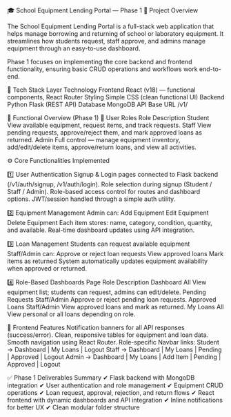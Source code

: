 🎓 School Equipment Lending Portal — Phase 1
📘 Project Overview

The School Equipment Lending Portal is a full-stack web application that helps manage borrowing and returning of school or laboratory equipment.
It streamlines how students request, staff approve, and admins manage equipment through an easy-to-use dashboard.

Phase 1 focuses on implementing the core backend and frontend functionality, ensuring basic CRUD operations and workflows work end-to-end.

🧩 Tech Stack
Layer	Technology
Frontend	React (v18) — functional components, React Router
Styling	Simple CSS (clean functional UI)
Backend	Python Flask (REST API)
Database	MongoDB
API Base URL	/v1/

🧠 Functional Overview (Phase 1)
👥 User Roles
Role	Description
Student	View available equipment, request items, and track requests.
Staff	View pending requests, approve/reject them, and mark approved loans as returned.
Admin	Full control — manage equipment inventory, add/edit/delete items, approve/return loans, and view all activities.

⚙️ Core Functionalities Implemented

1️⃣ User Authentication
Signup & Login pages connected to Flask backend (/v1/auth/signup, /v1/auth/login).
Role selection during signup (Student / Staff / Admin).
Role-based access control for routes and dashboard options.
JWT/session handled through a simple auth utility.

2️⃣ Equipment Management
Admin can:
Add Equipment
Edit Equipment
Delete Equipment
Each item stores: name, category, condition, quantity, and available.
Real-time dashboard updates using API integration.

3️⃣ Loan Management
Students can request available equipment
Staff/Admin can:
Approve or reject loan requests
View approved loans
Mark items as returned
System automatically updates equipment availability when approved or returned.

4️⃣ Role-Based Dashboards
Page	Role	Description
Dashboard	All	View equipment list; students can request, admins can edit/delete.
Pending Requests	Staff/Admin	Approve or reject pending loan requests.
Approved Loans	Staff/Admin	View approved loans and mark as returned.
My Loans	All	View personal or all loans depending on role.

💬 Frontend Features
Notification banners for all API responses (success/error).
Clean, responsive tables for equipment and loan data.
Smooth navigation using React Router.
Role-specific Navbar links:
Student → Dashboard | My Loans | Logout
Staff → Dashboard | My Loans | Pending | Approved | Logout
Admin → Dashboard | My Loans | Add Item | Pending | Approved | Logout

✅ Phase 1 Deliverables Summary
✔ Flask backend with MongoDB integration
✔ User authentication and role management
✔ Equipment CRUD operations
✔ Loan request, approval, rejection, and return flows
✔ React frontend with dynamic dashboards and API integration
✔ Inline notifications for better UX
✔ Clean modular folder structure
